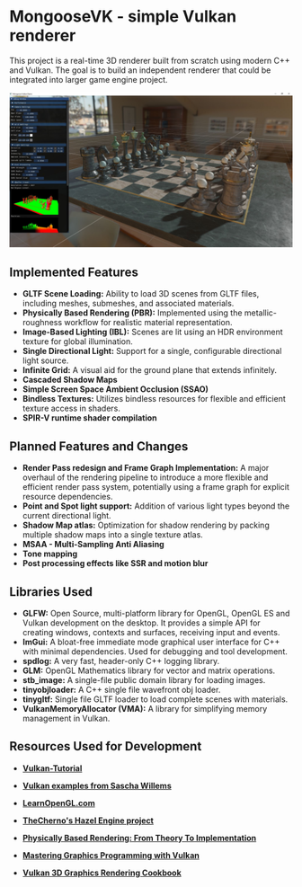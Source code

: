 # MongooseVK - simple Vulkan renderer

This project is a real-time 3D renderer built from scratch using modern C++ and Vulkan. 
The goal is to build an independent renderer that could be integrated into larger game engine project.

![Mongoose VK Demo application!](/docs/images/mongoose_vk_demo.jpg "San Juan Mountains")

## Implemented Features

* **GLTF Scene Loading:** Ability to load 3D scenes from GLTF files, including meshes, submeshes, and associated materials.
* **Physically Based Rendering (PBR):** Implemented using the metallic-roughness workflow for realistic material representation.
* **Image-Based Lighting (IBL):** Scenes are lit using an HDR environment texture for global illumination.
* **Single Directional Light:** Support for a single, configurable directional light source.
* **Infinite Grid:** A visual aid for the ground plane that extends infinitely.
* **Cascaded Shadow Maps**
* **Simple Screen Space Ambient Occlusion (SSAO)**
* **Bindless Textures:** Utilizes bindless resources for flexible and efficient texture access in shaders.
* **SPIR-V runtime shader compilation**


## Planned Features and Changes

* **Render Pass redesign and Frame Graph Implementation:** A major overhaul of the rendering pipeline to introduce a more flexible and efficient render pass system, potentially using a frame graph for explicit resource dependencies.
* **Point and Spot light support:** Addition of various light types beyond the current directional light.
* **Shadow Map atlas:** Optimization for shadow rendering by packing multiple shadow maps into a single texture atlas.
* **MSAA - Multi-Sampling Anti Aliasing**
* **Tone mapping**
* **Post processing effects like SSR and motion blur**


## Libraries Used
* **GLFW:** Open Source, multi-platform library for OpenGL, OpenGL ES and Vulkan development on the desktop. It provides a simple API for creating windows, contexts and surfaces, receiving input and events.
* **ImGui:** A bloat-free immediate mode graphical user interface for C++ with minimal dependencies. Used for debugging and tool development.
* **spdlog:** A very fast, header-only C++ logging library.
* **GLM:** OpenGL Mathematics library for vector and matrix operations.
* **stb_image:** A single-file public domain library for loading images.
* **tinyobjloader:** A C++ single file wavefront obj loader.
* **tinygltf:** Single file GLTF loader to load complete scenes with materials.
* **VulkanMemoryAllocator (VMA):** A library for simplifying memory management in Vulkan.

## Resources Used for Development

* [**Vulkan-Tutorial**](https://vulkan-tutorial.com/)
* [**Vulkan examples from Sascha Willems**](https://github.com/saschawillems)
* [**LearnOpenGL.com**](https://learnopengl.com/)
* [**TheCherno's Hazel Engine project**](https://github.com/TheCherno/Hazel)

* [**Physically Based Rendering: From Theory To Implementation**]()<br>
* [**Mastering Graphics Programming with Vulkan**](https://www.amazon.com/Mastering-Graphics-Programming-Vulkan-state/dp/1803244798)<br>
* [**Vulkan 3D Graphics Rendering Cookbook**](https://www.amazon.com/Vulkan-Graphics-Rendering-Cookbook-high-performance/dp/1803248114)<br>